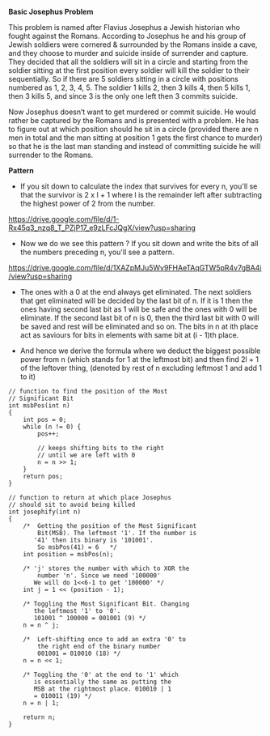 **Basic Josephus Problem**

This problem is named after Flavius Josephus a Jewish historian who fought against the Romans. According to Josephus he and his group of Jewish soldiers were cornered & surrounded by the Romans inside a cave, and they choose to murder and suicide inside of surrender and capture. They decided that all the soldiers will sit in a circle and starting from the soldier sitting at the first position every soldier will kill the soldier to their sequentially. So if there are 5 soldiers sitting in a circle with positions numbered as 1, 2, 3, 4, 5. The soldier 1 kills 2, then 3 kills 4, then 5 kills 1, then 3 kills 5, and since 3 is the only one left then 3 commits suicide. 

Now Josephus doesn’t want to get murdered or commit suicide. He would rather be captured by the Romans and is presented with a problem. He has to figure out at which position should he sit in a circle (provided there are n men in total and the man sitting at position 1 gets the first chance to murder) so that he is the last man standing and instead of committing suicide he will surrender to the Romans.

**Pattern**
* If you sit down to calculate the index that survives for every n, you'll se that the survivor is 2 x l + 1 where l is the remainder left after subtracting the highest power of 2 from the number.

https://drive.google.com/file/d/1-Rx45q3_nzq8_T_PZjP17_e9zLFcJQgX/view?usp=sharing

* Now we do we see this pattern ? If you sit down and write the bits of all the numbers preceding n, you'll see a pattern. 

https://drive.google.com/file/d/1XAZpMJu5Wv9FHAeTAqGTW5pR4v7gBA4i/view?usp=sharing

* The ones with a 0 at the end always get eliminated. The next soldiers that get eliminated will be decided by the last bit of n. If it is 1 then the ones having second last bit as 1 will be safe and the ones with 0 will be eliminate. If the second last bit of n is 0, then the third last bit with 0 will be saved and rest will be eliminated and so on. The bits in n at ith place act as saviours for bits in elements with same bit at (i - 1)th place.

* And hence we derive the formula where we deduct the biggest possible power from n (which stands for 1 at the leftmost bit) and then find 2l + 1 of the leftover thing, (denoted by rest of n excluding leftmost 1 and add 1 to it)

```
// function to find the position of the Most
// Significant Bit
int msbPos(int n)
{
    int pos = 0;
    while (n != 0) {
        pos++;
 
        // keeps shifting bits to the right
        // until we are left with 0
        n = n >> 1;
    }
    return pos;
}
 
// function to return at which place Josephus
// should sit to avoid being killed
int josephify(int n)
{
    /*  Getting the position of the Most Significant
        Bit(MSB). The leftmost '1'. If the number is
       '41' then its binary is '101001'.
        So msbPos(41) = 6   */
    int position = msbPos(n);
 
    /* 'j' stores the number with which to XOR the
        number 'n'. Since we need '100000'
       We will do 1<<6-1 to get '100000' */
    int j = 1 << (position - 1);
 
    /* Toggling the Most Significant Bit. Changing
       the leftmost '1' to '0'.
       101001 ^ 100000 = 001001 (9) */
    n = n ^ j;
 
    /*  Left-shifting once to add an extra '0' to
        the right end of the binary number
        001001 = 010010 (18) */
    n = n << 1;
 
    /* Toggling the '0' at the end to '1' which
       is essentially the same as putting the
       MSB at the rightmost place. 010010 | 1
       = 010011 (19) */
    n = n | 1;
 
    return n;
}
```
